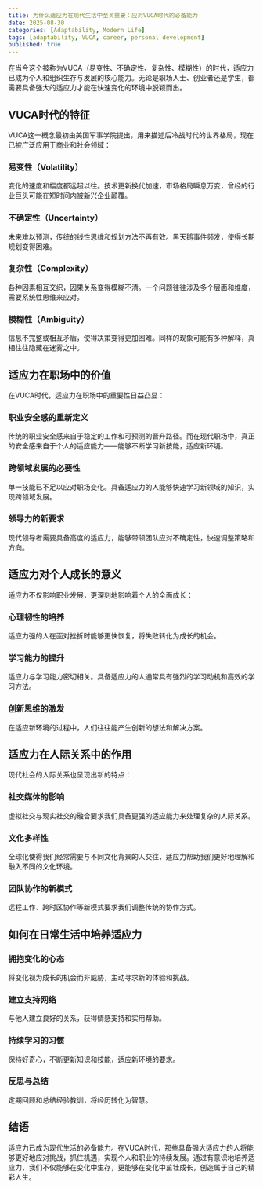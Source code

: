 ```yaml
---
title: 为什么适应力在现代生活中至关重要：应对VUCA时代的必备能力
date: 2025-08-30
categories: [Adaptability, Modern Life]
tags: [adaptability, VUCA, career, personal development]
published: true
---
```


在当今这个被称为VUCA（易变性、不确定性、复杂性、模糊性）的时代，适应力已成为个人和组织生存与发展的核心能力。无论是职场人士、创业者还是学生，都需要具备强大的适应力才能在快速变化的环境中脱颖而出。

## VUCA时代的特征

VUCA这一概念最初由美国军事学院提出，用来描述后冷战时代的世界格局，现在已被广泛应用于商业和社会领域：

### 易变性（Volatility）
变化的速度和幅度都远超以往。技术更新换代加速，市场格局瞬息万变，曾经的行业巨头可能在短时间内被新兴企业颠覆。

### 不确定性（Uncertainty）
未来难以预测，传统的线性思维和规划方法不再有效。黑天鹅事件频发，使得长期规划变得困难。

### 复杂性（Complexity）
各种因素相互交织，因果关系变得模糊不清。一个问题往往涉及多个层面和维度，需要系统性思维来应对。

### 模糊性（Ambiguity）
信息不完整或相互矛盾，使得决策变得更加困难。同样的现象可能有多种解释，真相往往隐藏在迷雾之中。

## 适应力在职场中的价值

在VUCA时代，适应力在职场中的重要性日益凸显：

### 职业安全感的重新定义
传统的职业安全感来自于稳定的工作和可预测的晋升路径。而在现代职场中，真正的安全感来自于个人的适应能力——能够不断学习新技能，适应新环境。

### 跨领域发展的必要性
单一技能已不足以应对职场变化。具备适应力的人能够快速学习新领域的知识，实现跨领域发展。

### 领导力的新要求
现代领导者需要具备高度的适应力，能够带领团队应对不确定性，快速调整策略和方向。

## 适应力对个人成长的意义

适应力不仅影响职业发展，更深刻地影响着个人的全面成长：

### 心理韧性的培养
适应力强的人在面对挫折时能够更快恢复，将失败转化为成长的机会。

### 学习能力的提升
适应力与学习能力密切相关。具备适应力的人通常具有强烈的学习动机和高效的学习方法。

### 创新思维的激发
在适应新环境的过程中，人们往往能产生创新的想法和解决方案。

## 适应力在人际关系中的作用

现代社会的人际关系也呈现出新的特点：

### 社交媒体的影响
虚拟社交与现实社交的融合要求我们具备更强的适应能力来处理复杂的人际关系。

### 文化多样性
全球化使得我们经常需要与不同文化背景的人交往，适应力帮助我们更好地理解和融入不同的文化环境。

### 团队协作的新模式
远程工作、跨时区协作等新模式要求我们调整传统的协作方式。

## 如何在日常生活中培养适应力

### 拥抱变化的心态
将变化视为成长的机会而非威胁，主动寻求新的体验和挑战。

### 建立支持网络
与他人建立良好的关系，获得情感支持和实用帮助。

### 持续学习的习惯
保持好奇心，不断更新知识和技能，适应新环境的要求。

### 反思与总结
定期回顾和总结经验教训，将经历转化为智慧。

## 结语

适应力已成为现代生活的必备能力。在VUCA时代，那些具备强大适应力的人将能够更好地应对挑战，抓住机遇，实现个人和职业的持续发展。通过有意识地培养适应力，我们不仅能够在变化中生存，更能够在变化中茁壮成长，创造属于自己的精彩人生。